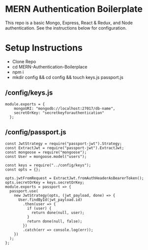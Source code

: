 # MERN Authentication Boilerplate
This repo is a basic Mongo, Express, React & Redux, and Node authentication. See the instructions below for configuration.

# Setup Instructions
* Clone Repo
* cd MERN-Authentication-Boilerplace
* npm i
* mkdir config && cd config && touch keys.js passport.js

## /config/keys.js
```
module.exports = {
    mongoURI: "mongodb://localhost:27017/db-name",
    secretOrKey: "secretkeyforauthentication"
  };
```

## /config/passport.js
```
const JwtStrategy = require("passport-jwt").Strategy;
const ExtractJwt = require("passport-jwt").ExtractJwt;
const mongoose = require("mongoose");
const User = mongoose.model("users");

const keys = require("../config/keys");
const opts = {};

opts.jwtFromRequest = ExtractJwt.fromAuthHeaderAsBearerToken();
opts.secretOrKey = keys.secretOrKey;
module.exports = passport => {
  passport.use(
    new JwtStrategy(opts, (jwt_payload, done) => {
      User.findById(jwt_payload.id)
        .then(user => {
          if (user) {
            return done(null, user);
          }
          return done(null, false);
        })
        .catch(err => console.log(err));
    })
  );
};
```
